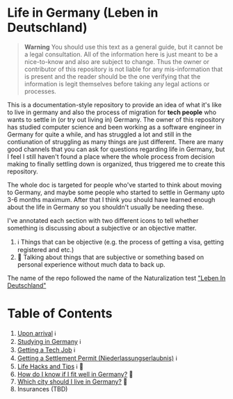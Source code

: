 # Life in Germany (Leben in Deutschland)

> **Warning**
> You should use this text as a general guide, but it cannot be a legal consultation. All of the information here is just meant to be a nice-to-know and also are subject to change. Thus the owner or contributor of this repository is not liable for any mis-information that is present and the reader should be the one verifying that the information is legit themselves before taking any legal actions or processes. 

This is a documentation-style repository to provide an idea of what it's like to live in germany and also the process of migration for **tech people** who wants to settle in (or try out living in) Germany. The owner of this repository has studied computer science and been working as a software engineer in Germany for quite a while, and has struggled a lot and still in the contiunation of struggling as many things are just different. There are many good channels that you can ask for questions regarding life in Germany, but I feel I still haven't found a place where the whole process from decision making to finally settling down is organized, thus triggered me to create this repository.

The whole doc is targeted for people who've started to think about moving to Germany, and maybe some people who started to settle in Germany upto 3-6 months maximum. After that I think you should have learned enough about the life in Germany so you shouldn't usually be needing these.

I've annotated each section with two different icons to tell whether something is discussing about a subjective or an objective matter. 

1. :information_source: Things that can be objective (e.g. the process of getting a visa, getting registered and etc.)
1. :thinking: Talking about things that are subjective or something based on personal experience without much data to back up.

The name of the repo followed the name of the Naturalization test ["Leben In Deutschland"](https://de.wikipedia.org/wiki/Einb%C3%BCrgerungstest)

# Table of Contents

1. [Upon arrival](https://github.com/h-joo/life-in-germany/blob/main/Upon_Arrival.md) :information_source:
1. [Studying in Germany](https://github.com/h-joo/life-in-germany/blob/main/Studying_In_Germany.md) :information_source:
1. [Getting a Tech Job](https://github.com/h-joo/life-in-germany/blob/main/Getting_A_Tech_Job.md) :information_source:
1. [Getting a Settlement Permit (Niederlassungserlaubnis)](https://github.com/h-joo/life-in-germany/blob/main/Getting_A_Settlement_Permit.md) :information_source:
1. [Life Hacks and Tips](https://github.com/h-joo/life-in-germany/blob/main/Life_Hacks_And_Tips.md) :information_source: :thinking:
1. [How do I know if I fit well in Germany?](https://github.com/h-joo/life-in-germany/blob/main/Fitting_In_Germany.md) :thinking: 
1. [Which city should I live in Germany?](https://github.com/h-joo/life-in-germany/blob/main/Which_City_To_Live.md) :thinking: 
1. Insurances (TBD)
